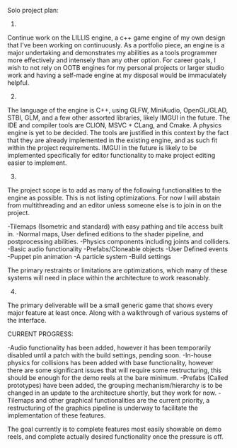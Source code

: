 Solo project plan:

1.
Continue work on the LILLIS engine, a c++ game engine of my own design that I've been working on continuously.
As a portfolio piece, an engine is a major undertaking and demonstrates my abilities as a tools programmer more effectively and intensely than any other option. For career goals, I wish to not rely on OOTB engines for my personal projects or larger studio work and having a self-made engine at my disposal would be immaculately helpful.

2.
The language of the engine is C++, using GLFW, MiniAudio, OpenGL/GLAD, STBI, GLM, and a few other assorted libraries, likely IMGUI in the future. The IDE and compiler tools are CLION, MSVC + CLang, and Cmake. A physics engine is yet to be decided.
The tools are justified in this context by the fact that they are already implemented in the existing engine, and as such fit within the project requirements. IMGUI in the future is likely to be implemented specifically for editor functionality to make project editing easier to implement.

3.
The project scope is to add as many of the following functionalities to the engine as possible. This is not listing optimizations.
For now I will abstain from multithreading and an editor unless someone else is to join in on the project.

-Tilemaps (Isometric and standard) with easy pathing and tile access built in.
-Normal maps, User defined editions to the shader pipeline, and postprocessing abilities.
-Physics components including joints and colliders.
-Basic audio functionality
-Prefabs/Cloneable objects
-User Defined events
-Puppet pin animation
-A particle system
-Build settings

The primary restraints or limitations are optimizations, which many of these systems will need in place within the architecture to work reasonably.

4.
The primary deliverable will be a small generic game that shows every major feature at least once. Along with a walkthrough of various systems of the interface.

CURRENT PROGRESS:

-Audio functionality has been added, however it has been temporarily disabled until a patch with the build settings, pending soon.
-In-house physics for collisions has been added with base functionality, however there are some significant issues that will require some restructuring, this should be enough for the demo reels at the bare minimum.
-Prefabs (Called prototypes) have been added, the grouping mechanism/hierarchy is to be changed in an update to the architecture shortly, but they work for now.
-Tilemaps and other graphical functionalities are the current priority, a restructuring of the graphics pipeline is underway to facilitate the implementation of these features.

The goal currently is to complete features most easily showable on demo reels, and complete actually desired functionality once the pressure is off.
